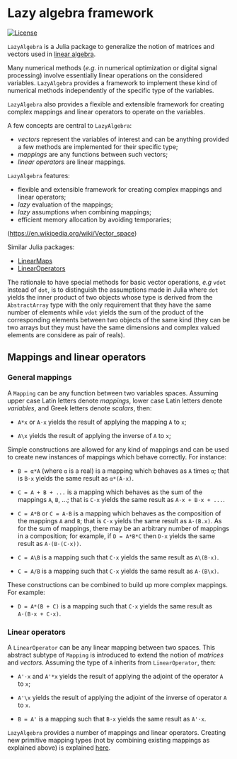 # Lazy algebra framework

[![License](http://img.shields.io/badge/license-MIT-brightgreen.svg?style=flat)](LICENSE.md)

`LazyAlgebra` is a Julia package to generalize the notion of matrices and
vectors used in [linear algebra](https://en.wikipedia.org/wiki/Linear_algebra).

Many numerical methods (*e.g.* in numerical optimization or digital signal
processing) involve essentially linear operations on the considered variables.
`LazyAlgebra` provides a framework to implement these kind of numerical methods
independently of the specific type of the variables.

`LazyAlgebra` also provides a flexible and extensible framework for creating
complex mappings and linear operators to operate on the variables.

A few concepts are central to `LazyAlgebra`:
* *vectors* represent the variables of interest and can be anything provided a
  few methods are implemented for their specific type;
* *mappings* are any functions between such vectors;
* *linear operators* are linear mappings.

`LazyAlgebra` features:
* flexible and extensible framework for creating complex mappings and linear
  operators;
* *lazy* evaluation of the mappings;
* *lazy* assumptions when combining mappings;
* efficient memory allocation by avoiding temporaries;

(https://en.wikipedia.org/wiki/Vector_space)

Similar Julia packages:
* [LinearMaps](https://github.com/Jutho/LinearMaps.jl)
* [LinearOperators](https://github.com/JuliaSmoothOptimizers/LinearOperators.jl)


The rationale to have special methods for basic vector operations, *e.g* `vdot`
instead of `dot`, is to distinguish the assumptions made in Julia where `dot`
yields the inner product of two objects whose type is derived from the
`AbstractArray` type with the only requirement that they have the same number
of elements while `vdot` yields the sum of the product of the corresponding
elements between two objects of the same kind (they can be two arrays but they
must have the same dimensions and complex valued elements are considere as pair
of reals).


## Mappings and linear operators

### General mappings

A `Mapping` can be any function between two variables spaces.  Assuming upper
case Latin letters denote *mappings*, lower case Latin letters denote
*variables*, and Greek letters denote *scalars*, then:

* `A*x` or `A⋅x` yields the result of applying the mapping `A` to `x`;

* `A\x` yields the result of applying the inverse of `A` to `x`;

Simple constructions are allowed for any kind of mappings and can be used to
create new instances of mappings which behave correctly.  For instance:

* `B = α*A` (where `α` is a real) is a mapping which behaves as `A` times `α`;
  that is `B⋅x` yields the same result as `α*(A⋅x)`.

* `C = A + B + ...` is a mapping which behaves as the sum of the mappings `A`,
  `B`, ...; that is `C⋅x` yields the same result as `A⋅x + B⋅x + ...`.

* `C = A*B` or `C = A⋅B` is a mapping which behaves as the composition of the
  mappings `A` and `B`; that is `C⋅x` yields the same result as `A⋅(B.x)`.  As
  for the sum of mappings, there may be an arbitrary number of mappings in a
  composition; for example, if `D = A*B*C` then `D⋅x` yields the same result as
  `A⋅(B⋅(C⋅x))`.

* `C = A\B` is a mapping such that `C⋅x` yields the same result as `A\(B⋅x)`.

* `C = A/B` is a mapping such that `C⋅x` yields the same result as `A⋅(B\x)`.

These constructions can be combined to build up more complex mappings.  For
example:

* `D = A*(B + C)` is a mapping such that `C⋅x` yields the same result as
  `A⋅(B⋅x + C⋅x)`.


### Linear operators

A `LinearOperator` can be any linear mapping between two spaces.  This abstract
subtype of `Mapping` is introduced to extend the notion of *matrices* and
*vectors*.  Assuming the type of `A` inherits from `LinearOperator`, then:

* `A'⋅x` and `A'*x` yields the result of applying the adjoint of the operator
  `A` to `x`;

* `A'\x` yields the result of applying the adjoint of the inverse of operator
  `A` to `x`.

* `B = A'` is a mapping such that `B⋅x` yields the same result as `A'⋅x`.

`LazyAlgebra` provides a number of mappings and linear operators.  Creating
new primitive mapping types (not by combining existing mappings as explained
above) is explained [here](doc/mappings.md).
